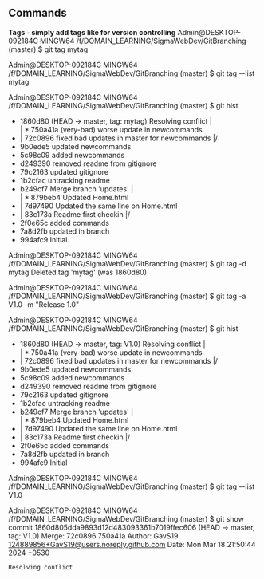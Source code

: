 ## Commands ##
**Tags - simply add tags like for version controlling**
Admin@DESKTOP-092184C MINGW64 /f/DOMAIN_LEARNING/SigmaWebDev/GitBranching (master)
$ git tag mytag

Admin@DESKTOP-092184C MINGW64 /f/DOMAIN_LEARNING/SigmaWebDev/GitBranching (master)
$ git tag --list
mytag

Admin@DESKTOP-092184C MINGW64 /f/DOMAIN_LEARNING/SigmaWebDev/GitBranching (master)
$ git hist
*   1860d80 (HEAD -> master, tag: mytag) Resolving conflict
|\
| * 750a41a (very-bad) worse update in newcommands
* | 72c0896 fixed bad updates in master for newcommands
|/
* 9b0ede5 updated newcommands
* 5c98c09 added newcommands
* d249390 removed readme from gitignore
* 79c2163 updated gitignore
* 1b2cfac untracking readme
*   b249cf7 Merge branch 'updates'
|\
| * 879beb4 Updated Home.html
* | 7d97490 Updated the same line on Home.html
* | 83c173a Readme first checkin
|/
* 2f0e65c added commands
* 7a8d2fb updated in branch
* 994afc9 Initial

Admin@DESKTOP-092184C MINGW64 /f/DOMAIN_LEARNING/SigmaWebDev/GitBranching (master)
$ git tag -d mytag
Deleted tag 'mytag' (was 1860d80)

Admin@DESKTOP-092184C MINGW64 /f/DOMAIN_LEARNING/SigmaWebDev/GitBranching (master)
$ git tag -a V1.0 -m "Release 1.0"

Admin@DESKTOP-092184C MINGW64 /f/DOMAIN_LEARNING/SigmaWebDev/GitBranching (master)
$ git hist
*   1860d80 (HEAD -> master, tag: V1.0) Resolving conflict
|\
| * 750a41a (very-bad) worse update in newcommands
* | 72c0896 fixed bad updates in master for newcommands
|/
* 9b0ede5 updated newcommands
* 5c98c09 added newcommands
* d249390 removed readme from gitignore
* 79c2163 updated gitignore
* 1b2cfac untracking readme
*   b249cf7 Merge branch 'updates'
|\
| * 879beb4 Updated Home.html
* | 7d97490 Updated the same line on Home.html
* | 83c173a Readme first checkin
|/
* 2f0e65c added commands
* 7a8d2fb updated in branch
* 994afc9 Initial

Admin@DESKTOP-092184C MINGW64 /f/DOMAIN_LEARNING/SigmaWebDev/GitBranching (master)
$ git tag --list
V1.0

Admin@DESKTOP-092184C MINGW64 /f/DOMAIN_LEARNING/SigmaWebDev/GitBranching (master)
$ git show
commit 1860d805dda9893d12d483093361b7019ffec606 (HEAD -> master, tag: V1.0)
Merge: 72c0896 750a41a
Author: GavS19 <124889856+GavS19@users.noreply.github.com>
Date:   Mon Mar 18 21:50:44 2024 +0530

    Resolving conflict
